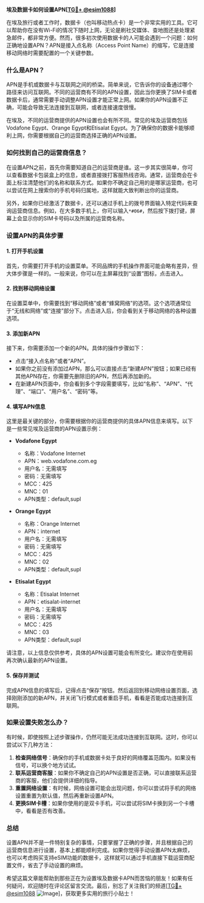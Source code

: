 **埃及数据卡如何设置APN[[TG💪+ @esim1088](https://t.me/s/esim1088)]**

在埃及旅行或者工作时，数据卡（也叫移动热点卡）是一个非常实用的工具。它可以帮助你在没有Wi-Fi的情况下随时上网，无论是刷社交媒体、查地图还是处理紧急邮件，都非常方便。然而，很多初次使用数据卡的人可能会遇到一个问题：如何正确地设置APN？APN是接入点名称（Access Point Name）的缩写，它是连接移动网络时需要配置的一个关键参数。

### 什么是APN？

APN是手机或数据卡与互联网之间的桥梁。简单来说，它告诉你的设备通过哪个路径来访问互联网。不同的运营商有不同的APN设置，因此当你更换了SIM卡或者数据卡后，通常需要手动调整APN设置才能正常上网。如果你的APN设置不正确，可能会导致无法连接到互联网，或者连接速度很慢。

在埃及，不同的运营商提供的APN设置也会有所不同。常见的埃及运营商包括Vodafone Egypt、Orange Egypt和Etisalat Egypt。为了确保你的数据卡能够顺利上网，你需要根据自己的运营商选择正确的APN设置。

### 如何找到自己的运营商信息？

在设置APN之前，首先你需要知道自己的运营商是谁。这一步其实很简单，你可以查看数据卡包装盒上的信息，或者直接拨打客服热线咨询。通常，运营商会在卡面上标注清楚他们的名称和联系方式。如果你不确定自己用的是哪家运营商，也可以尝试在网上搜索你的手机号码归属地，这样就能大致判断出你的运营商。

另外，如果你已经激活了数据卡，还可以通过手机上的拨号界面输入特定代码来查询运营商信息。例如，在大多数手机上，你可以输入`*#06#`，然后按下拨打键，屏幕上会显示你的SIM卡号码以及所属的运营商名称。

### 设置APN的具体步骤

#### 1. 打开手机设置

首先，你需要打开手机的设置菜单。不同品牌的手机操作界面可能会略有差异，但大体步骤是一样的。一般来说，你可以在主屏幕找到“设置”图标，点击进入。

#### 2. 找到移动网络设置

在设置菜单中，你需要找到“移动网络”或者“蜂窝网络”的选项。这个选项通常位于“无线和网络”或“连接”部分下。点击进入后，你会看到关于移动网络的各种设置选项。

#### 3. 添加新APN

接下来，你需要添加一个新的APN。具体的操作步骤如下：

- 点击“接入点名称”或者“APN”。
- 如果你之前没有添加过APN，那么可以直接点击“新建APN”按钮；如果已经有其他APN存在，你需要先删除旧的APN，然后再添加新的。
- 在新建APN页面中，你会看到多个字段需要填写，比如“名称”、“APN”、“代理”、“端口”、“用户名”、“密码”等。

#### 4. 填写APN信息

这里是最关键的部分，你需要根据你的运营商提供的具体APN信息来填写。以下是一些常见埃及运营商的APN设置示例：

- **Vodafone Egypt**
  - 名称：Vodafone Internet
  - APN：web.vodafone.com.eg
  - 用户名：无需填写
  - 密码：无需填写
  - MCC：425
  - MNC：01
  - APN类型：default,supl

- **Orange Egypt**
  - 名称：Orange Internet
  - APN：internet
  - 用户名：无需填写
  - 密码：无需填写
  - MCC：425
  - MNC：02
  - APN类型：default,supl

- **Etisalat Egypt**
  - 名称：Etisalat Internet
  - APN：etisalat-internet
  - 用户名：无需填写
  - 密码：无需填写
  - MCC：425
  - MNC：03
  - APN类型：default,supl

请注意，以上信息仅供参考，具体的APN设置可能会有所变化。建议你在使用前再次确认最新的APN设置。

#### 5. 保存并测试

完成APN信息的填写后，记得点击“保存”按钮。然后返回到移动网络设置页面，选择刚刚添加的新APN，并关闭飞行模式或者重启手机，看看是否能成功连接到互联网。

### 如果设置失败怎么办？

有时候，即使按照上述步骤操作，仍然可能无法成功连接到互联网。这时，你可以尝试以下几种方法：

1. **检查网络信号**：确保你的手机或数据卡处于良好的网络覆盖范围内。如果没有信号，可以换个地方试试。
2. **联系运营商客服**：如果你不确定自己的APN设置是否正确，可以直接联系运营商的客服，他们会提供详细的指导。
3. **重置网络设置**：有时候，网络设置可能会出现问题，你可以尝试将手机的网络设置重置为默认值，然后再重新设置APN。
4. **更换SIM卡槽**：如果你使用的是双卡手机，可以尝试将SIM卡换到另一个卡槽中，看看是否有改善。

### 总结

设置APN并不是一件特别复杂的事情，只要掌握了正确的步骤，并且根据自己的运营商信息进行设置，基本上都能顺利完成。如果你觉得手动设置APN太麻烦，也可以考虑购买支持eSIM功能的数据卡，这样就可以通过手机直接下载运营商配置文件，省去了手动设置的麻烦。

希望这篇文章能帮助到那些正在为设置埃及数据卡APN而苦恼的朋友！如果有任何疑问，欢迎随时在评论区留言交流。最后，别忘了关注我们的频道[[TG💪+ @esim1088](https://t.me/s/esim1088) ![Image](https://i.postimg.cc/4NQfJmqS/Snipaste-2025-05-13-00-14-12.png)]，获取更多实用的旅行小贴士！